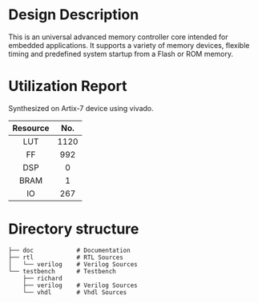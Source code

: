 # Design Description

This is an universal advanced memory controller core intended for embedded applications. It supports a variety of memory devices, flexible timing and predefined system startup from a Flash or ROM memory.

# Utilization Report
Synthesized on Artix-7 device using vivado.

|Resource| No.|
|:---:|:---:|
|LUT|1120|
|FF|992|
|DSP|0|
|BRAM|1|
|IO|267|

# Directory structure

    ├── doc            # Documentation
    ├── rtl            # RTL Sources
    │   └── verilog    # Verilog Sources
    └── testbench      # Testbench
        ├── richard
        ├── verilog    # Verilog Sources
        └── vhdl       # Vhdl Sources
